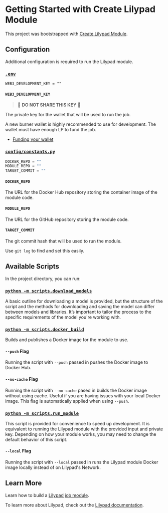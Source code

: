 # Getting Started with Create Lilypad Module

This project was bootstrapped with [Create Lilypad Module](https://github.com/DevlinRocha/create-lilypad-module).

## Configuration

Additional configuration is required to run the Lilypad module.

### [`.env`](.env)

```
WEB3_DEVELOPMENT_KEY = ""
```

#### `WEB3_DEVELOPMENT_KEY`

> 🚨 **DO NOT SHARE THIS KEY** 🚨

The private key for the wallet that will be used to run the job.

A new burner wallet is highly recommended to use for development.
The wallet must have enough LP to fund the job.

- [Funding your wallet](https://docs.lilypad.tech/lilypad/lilypad-testnet/quick-start/funding-your-wallet-from-faucet)

### [`config/constants.py`](./config/constants.py)

```python
DOCKER_REPO = ""
MODULE_REPO = ""
TARGET_COMMIT = ""
```

#### `DOCKER_REPO`

The URL for the Docker Hub repository storing the container image of the module code.

#### `MODULE_REPO`

The URL for the GitHub repository storing the module code.

#### `TARGET_COMMIT`

The git commit hash that will be used to run the module.

Use `git log` to find and set this easily.

## Available Scripts

In the project directory, you can run:

### [`python -m scripts.download_models`](./scripts/download_models.py)

A basic outline for downloading a model is provided, but the structure of the script and the methods for downloading and saving the model can differ between models and libraries. It’s important to tailor the process to the specific requirements of the model you're working with.

### [`python -m scripts.docker_build`](./scripts/docker_build.py)

Builds and publishes a Docker image for the module to use.

#### `--push` Flag

Running the script with `--push` passed in pushes the Docker image to Docker Hub.

#### `--no-cache` Flag

Running the script with `--no-cache` pased in builds the Docker image without using cache. Useful if you are having issues with your local Docker image. This flag is automatically applied when using `--push`.

### [`python -m scripts.run_module`](./scripts/run_module.py)

This script is provided for convenience to speed up development. It is equivalent to running the Lilypad module with the provided input and private key. Depending on how your module works, you may need to change the default behavior of this script.

#### `--local` Flag

Running the script with `--local` passed in runs the Lilypad module Docker image locally instead of on Lilypad's Network.

## Learn More

Learn how to build a [Lilypad job module](https://docs.lilypad.tech/lilypad/developer-resources/build-a-job-module).

To learn more about Lilypad, check out the [Lilypad documentation](https://docs.lilypad.tech/lilypad).
